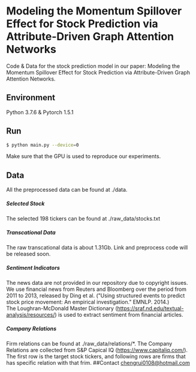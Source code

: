 # Modeling the Momentum Spillover Effect for Stock Prediction via Attribute-Driven Graph Attention Networks
Code & Data for the stock prediction model in our paper: Modeling the Momentum Spillover Effect for Stock Prediction via
Attribute-Driven Graph Attention Networks.
## Environment
Python 3.7.6 & Pytorch 1.5.1 
## Run
```sh
$ python main.py --device=0
```
Make sure that the GPU is used to reproduce our experiments.
## Data
All the preprocessed data can be found at  ./data. 
##### Selected Stock
The selected 198 tickers can be found at ./raw_data/stocks.txt
##### Transcational Data
The raw transcational data is about 1.31Gb. Link and preprocess code will be released soon.
##### Sentiment Indicators
The news data are not provided in our repository due to copyright issues.
We use financial news from Reuters and Bloomberg over the period from 2011 to 2013, released by Ding et al. ("Using structured events to predict stock price movement: An empirical investigation." EMNLP. 2014.)  
The Loughran-McDonald Master Dictionary (https://sraf.nd.edu/textual-analysis/resources/) is used to extract sentiment from financial articles.
##### Company Relations
Firm relations can be found at ./raw_data/relations/*.
The Company Relations are collected from S&P Capical IQ (https://www.capitaliq.com/). 
The first row is the target stock tickers, and following rows are firms that has specific relation with that frim.
##Contact
chengrui0108@hotmail.com
